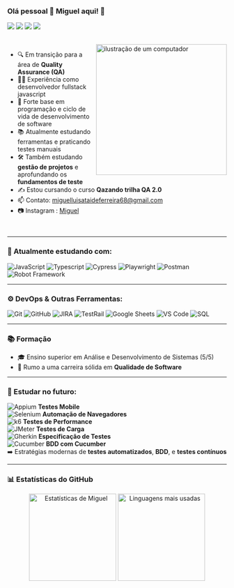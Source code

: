 ### Olá pessoal 👋 Miguel aqui! 🧪  

[<img src="https://img.shields.io/badge/%F0%9F%92%BB-Testes%20Manuais-blue?style=flat&color=grey"/>](#)
[<img src="https://img.shields.io/badge/%F0%9F%9A%80-Automa%C3%A7%C3%A3o-blue?style=flat&color=grey"/>](#)
[<img src="https://img.shields.io/badge/%F0%9F%93%8A-API%20Testing-blue?style=flat&color=grey"/>](#)
[<img src="https://img.shields.io/badge/%F0%9F%92%AD-QA%20Mindset-blue?style=flat&color=grey"/>](#)

<br>
<img src="https://raw.githubusercontent.com/MicaelliMedeiros/micaellimedeiros/master/image/computer-illustration.png" alt="ilustração de um computador" min-width="300px" max-width="300px" width="300px" align="right">

- 🔍 Em transição para a área de **Quality Assurance (QA)**  
- 👨‍💻 Experiência como desenvolvedor fullstack javascript  
- 🧠 Forte base em programação e ciclo de vida de desenvolvimento de software  
- 📚 Atualmente estudando ferramentas e praticando testes manuais  
- 🛠 Também estudando  **gestão de projetos** e aprofundando os **fundamentos de teste**  
- ✍️ Estou cursando o curso **Qazando trilha QA 2.0**  
- 📫 Contato: [miguelluisataideferreira68@gmail.com](mailto:miguelluisataideferreira68@gmail.com)  
- 📷 Instagram : [Miguel](https://www.instagram.com/migu3lluiz/)  

<br>

---

### 💼 Atualmente estudando com:

![JavaScript](https://img.shields.io/badge/-JavaScript-333333?style=flat&logo=javascript)
![Typescript](https://img.shields.io/badge/-Typescript-333333?style=flat&logo=typescript)
![Cypress](https://img.shields.io/badge/-Cypress-333333?style=flat&logo=cypress)
![Playwright](https://img.shields.io/badge/-Playwright-333333?style=flat&logo=playwright)
![Postman](https://img.shields.io/badge/-Postman-333333?style=flat&logo=postman)
![Robot Framework](https://img.shields.io/badge/-RobotFramework-333333?style=flat&logo=robotframework)

---

### ⚙️ DevOps & Outras Ferramentas:

![Git](https://img.shields.io/badge/-Git-333333?style=flat&logo=git)
![GitHub](https://img.shields.io/badge/-GitHub-333333?style=flat&logo=github)
![JIRA](https://img.shields.io/badge/-JIRA-333333?style=flat&logo=jira)
![TestRail](https://img.shields.io/badge/-TestRail-333333?style=flat&logo=testrail)
![Google Sheets](https://img.shields.io/badge/-Google%20Sheets-333333?style=flat&logo=googlesheets)
![VS Code](https://img.shields.io/badge/-VSCode-333333?style=flat&logo=visualstudiocode)
![SQL](https://img.shields.io/badge/-SQL-333333?style=flat&logo=mysql)

---

### 📚 Formação

- 🎓 Ensino superior em Análise e Desenvolvimento de Sistemas (5/5)
- 🧪 Rumo a uma carreira sólida em **Qualidade de Software**

---

### 🧠 Estudar no futuro:

![Appium](https://img.shields.io/badge/-Appium-333333?style=flat&logo=appium) **Testes Mobile**  
![Selenium](https://img.shields.io/badge/-Selenium-333333?style=flat&logo=selenium) **Automação de Navegadores**  
![k6](https://img.shields.io/badge/-k6-333333?style=flat&logo=k6) **Testes de Performance**  
![JMeter](https://img.shields.io/badge/-JMeter-333333?style=flat&logo=apachejmeter) **Testes de Carga**  
![Gherkin](https://img.shields.io/badge/-Gherkin-333333?style=flat&logo=cucumber) **Especificação de Testes**  
![Cucumber](https://img.shields.io/badge/-Cucumber-333333?style=flat&logo=cucumber) **BDD com Cucumber**  
➡️ Estratégias modernas de **testes automatizados**, **BDD**, e **testes contínuos**

---

### 📊 Estatísticas do GitHub

<div align="center">
  <img src="https://github-readme-stats.vercel.app/api?username=Miguelluisdev&show_icons=true&theme=radical" height="200" alt="Estatísticas de Miguel" />
  <img src="https://github-readme-stats.vercel.app/api/top-langs?username=Miguelluisdev&locale=pt-br&hide_title=false&layout=compact&card_width=320&langs_count=10&theme=codeSTACKr&hide_border=false&order=2" height="200" alt="Linguagens mais usadas" />
</div>
